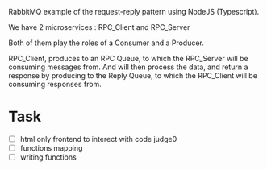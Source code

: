 RabbitMQ example of the request-reply pattern using NodeJS (Typescript).

We have 2 microservices : RPC_Client and RPC_Server

Both of them play the roles of a Consumer and a Producer.

RPC_Client, produces to an RPC Queue, to which the RPC_Server will be consuming messages from. And will then process the data, and return a response by producing to the
Reply Queue, to which the RPC_Client will be consuming responses from.

# Task

- [ ] html only frontend to interect with code judge0
- [ ] functions mapping
- [ ] writing functions
